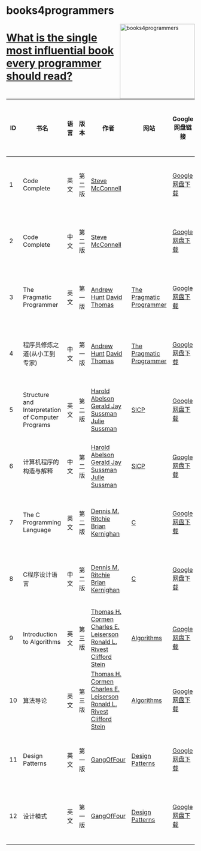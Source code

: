 # books4programmers 
<img src="https://github.com/androidzhibinw/books4programmers/blob/master/wechat-books4programmers.png" alt="books4programmers" width="200" height="200" align="right">

# [What is the single most influential book every programmer should read?](https://stackoverflow.com/questions/1711/what-is-the-single-most-influential-book-every-programmer-should-read)



|ID| 书名 | 语言 | 版本| 作者| 网站 | Google 网盘链接 | 百度网盘链接 |
|-----| ------ | ------ | ------ | ------ | ------ | ------ | ------ |
|1| Code Complete | 英文 | 第二版 | [Steve McConnell] || [Google网盘下载][G1] | [百度网盘下载][B1] |
|2| Code Complete | 中文 | 第二版 | [Steve McConnell] || [Google网盘下载][G2] | [百度网盘下载][B2] |
|3| The Pragmatic Programmer | 英文|第一版|[Andrew Hunt] [David Thomas]|[The Pragmatic Programmer]|[Google 网盘下载][G3]|[百度网盘下载][B3]|
|4| 程序员修炼之道(从小工到专家) |中文|第一版|[Andrew Hunt] [David Thomas]|[The Pragmatic Programmer]|[Google 网盘下载][G4]|[百度网盘下载][B4]|
|5|Structure and Interpretation of Computer Programs| 英文 |第二版| [Harold Abelson] [Gerald Jay Sussman] [Julie Sussman]|[SICP][sicp]|[Google 网盘下载][G5]|[百度网盘下载][B5]|
|6|计算机程序的构造与解释 | 中文 |第二版|[Harold Abelson] [Gerald Jay Sussman] [Julie Sussman]|[SICP][sicp]|[Google 网盘下载][G6]|[百度网盘下载][B6]|
|7|The C Programming Language	|英文|第二版|[Dennis M. Ritchie] [Brian Kernighan]|[C][c-pro-lan]|[Google 网盘下载][G7]|[百度网盘下载][B7]|
|8|C程序设计语言 |中文|第二版|[Dennis M. Ritchie] [Brian Kernighan]|[C][c-pro-lan]|[Google 网盘下载][G8]|[百度网盘下载][B8]|
|9|Introduction to Algorithms	|英文|第三版|[Thomas H. Cormen] [Charles E. Leiserson] [Ronald L. Rivest] [Clifford Stein] |[Algorithms]|[Google 网盘下载][G9]|[百度网盘下载][B9]|
|10|算法导论|英文|第三版|[Thomas H. Cormen] [Charles E. Leiserson] [Ronald L. Rivest] [Clifford Stein] |[Algorithms]|[Google 网盘下载][G10]|[百度网盘下载][B10]|
|11|Design Patterns|英文|第一版|[GangOfFour]|[Design Patterns]|[Google 网盘下载][G11]|[百度网盘下载][B11]|
|12|设计模式|英文|第一版|[GangOfFour]|[Design Patterns]|[Google 网盘下载][G12]|[百度网盘下载][B12]|

<!-- |5|name|英文|ver|author|website|[Google 网盘下载][]|[百度网盘下载][]| -->

[Steve McConnell]:http://stevemcconnell.com/
[The Pragmatic Programmer]:https://pragprog.com/book/tpp/the-pragmatic-programmer
[Andrew Hunt]:https://en.wikipedia.org/wiki/Andy_Hunt_(author)
[David Thomas]:https://en.wikipedia.org/wiki/Dave_Thomas_(programmer)

[sicp]:https://mitpress.mit.edu/books/structure-and-interpretation-computer-programs
[Harold Abelson]:https://mitpress.mit.edu/authors/harold-abelson
[Gerald Jay Sussman]:https://mitpress.mit.edu/authors/gerald-jay-sussman
[Julie Sussman]:https://mitpress.mit.edu/authors/julie-sussman

[c-pro-lan]:https://en.wikipedia.org/wiki/The_C_Programming_Language
[Dennis M. Ritchie]:https://www.bell-labs.com/usr/dmr/www/
[Brian Kernighan]:https://www.cs.princeton.edu/~bwk/

[Algorithms]:https://mitpress.mit.edu/books/introduction-algorithms
[Thomas H. Cormen]:https://mitpress.mit.edu/authors/thomas-h-cormen
[Charles E. Leiserson]:https://mitpress.mit.edu/authors/charles-e-leiserson
[Ronald L. Rivest]:https://mitpress.mit.edu/authors/ronald-l-rivest
[Clifford Stein]:https://mitpress.mit.edu/authors/clifford-stein

[Design Patterns]:https://en.wikipedia.org/wiki/Design_Patterns
[GangOfFour]:http://wiki.c2.com/?GangOfFour

[G1]:https://drive.google.com/open?id=0B7PHKasLIbFbSWMxSmpnZlJ3R2M
[G2]:https://drive.google.com/open?id=0B7PHKasLIbFbMFVpYnNtdVl4UUk
[G3]:https://drive.google.com/open?id=0B7PHKasLIbFbckVBN25iMndPNHM
[G4]:https://drive.google.com/open?id=0B7PHKasLIbFbZ0x4LUs4ZTZfa2c
[G5]:https://drive.google.com/open?id=0B7PHKasLIbFbNVM5MzhQajRicjQ
[G6]:https://drive.google.com/open?id=0B7PHKasLIbFbU00xd1ZTNW54aWs
[G7]:https://drive.google.com/open?id=0B7PHKasLIbFbc3kwQ3dYc0tQT2s
[G8]:https://drive.google.com/open?id=0B7PHKasLIbFbMlFfQmJPSXpteXM
[G9]:https://drive.google.com/open?id=0B7PHKasLIbFbTzZBcFZTdDRIRjQ
[G10]:https://drive.google.com/open?id=0B7PHKasLIbFbbklaSUVnX0R3eG8
[G11]:https://drive.google.com/open?id=0B7PHKasLIbFbT24wX3E0RXpUcXc
[G12]:https://drive.google.com/open?id=0B7PHKasLIbFbT2RxdUF3UFpSVzg
[B1]:https://pan.baidu.com/s/1pLaE0KN
[B2]:https://pan.baidu.com/s/1jIzRlP0
[B3]:https://pan.baidu.com/s/1pLsVyND
[B4]:https://pan.baidu.com/s/1jHDOinc
[B5]:https://pan.baidu.com/s/1pKVUR7l
[B6]:https://pan.baidu.com/s/1boKicnd
[B7]:https://pan.baidu.com/s/1mh9Gul6
[B8]:https://pan.baidu.com/s/1hsQtFxE
[B9]:https://pan.baidu.com/s/1i4Sdvut
[B10]:https://pan.baidu.com/s/1o8KbOWq
[B11]:https://pan.baidu.com/s/1pKPPo8r
[B12]:https://pan.baidu.com/s/1o8j3ZbO
